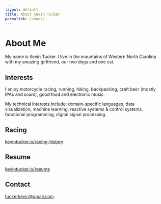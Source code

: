 ```yaml
---
layout: default
title: About Kevin Tucker
permalink: /about/
---
```


# About Me

My name is Kevin Tucker. I live in the mountains of Western North Carolina with my amazing girlfriend, our two dogs and one cat.

## Interests

I enjoy motorcycle racing, running, hiking, backpacking, craft beer (mostly IPAs and sours), good food and electronic music.

My technical interests include: domain-specific languages, data visualization, machine learning, reactive systems & control systems, functional programming, digital signal processing.

## Racing

[<i class="fa fa-flag-checkered"></i> kevintucker.io/racing-history](/racing-history)

## Resume

[<i class="fa fa-file-text-o"></i> kevintucker.io/resume](/resume)

## Contact

[<i class="fa fa-envelope-o"></i> tuckerkevin@gmail.com](mailto:tuckerkevin@gmail.com)
